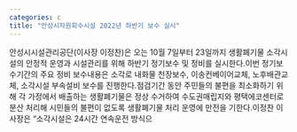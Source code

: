 ```yaml
---
categories: c
title: "안성시자원회수시설 2022년 하반기 보수 실시"
---
```

안성시시설관리공단(이사장 이정찬)은 오는 10월 7일부터 23일까지 생활폐기물 소각시설의 안정적 운영과 시설관리를 위해 하반기 정기보수 및 정비를 실시한다.이번 정기보수기간의 주요 정비 보수내용은 소각로 내화물 천장보수, 이송컨베이어교체, 노후배관교체, 소각시설 부속설비 보수를 진행한다.점검기간 동안 주민들의 불편을 최소화하기 위해 각 가정에서 배출하는 생활폐기물은 정상 수거하여 수도권매립지와 평택에코센터로 분산 처리해 시민들의 불편이 없도록 생활폐기물 처리 운영에 만전을 기한다.이정찬 이사장은 “소각시설은 24시간 연속운전 방식으